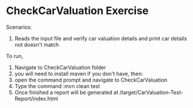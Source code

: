 CheckCarValuation Exercise
=================================

Scenarios:
1. Reads the input file and verify car valuation details and print car details not doesn't match


To run,
1. Navigate to CheckCarValuation folder
2. you will need to install maven if you don't have, then:
3. open the command prompt and navigate to CheckCarValuation
4. Type the command :mvn clean test
5. Once finished a report will be generated at /target/CarValuation-Test-Report/index.html
